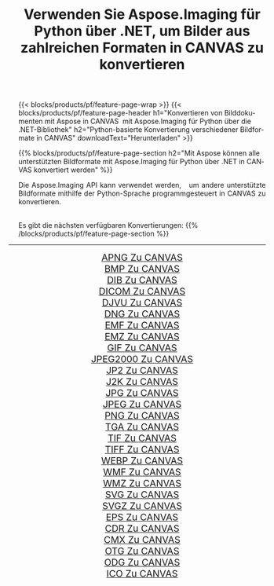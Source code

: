 ﻿---
title: Verwenden Sie Aspose.Imaging für Python über .NET, um Bilder aus zahlreichen Formaten in CANVAS zu konvertieren 
weight: 3920
url: /de/python-net/conversion/to/canvas/ 
lang: de
langdirlevel: 2
locales: zh-hans,ja,it,ru,de,es,fr,nl,id,lt,pl,pt,vi,tr,ko,zh-hant,ar,hi,th,sv,cs,uk,he
description: Sie können Aspose.Imaging für Python über die .NET-Bibliothek verwenden, um eine Vielzahl von Formaten in CANVAS zu konvertieren.
---

{{< blocks/products/pf/feature-page-wrap >}}
{{< blocks/products/pf/feature-page-header h1="Konvertieren von Bilddokumenten mit Aspose in CANVAS  mit Aspose.Imaging für Python über die .NET-Bibliothek" h2="Python-basierte Konvertierung verschiedener Bildformate in CANVAS" downloadText="Herunterladen" >}}


{{% blocks/products/pf/feature-page-section  h2="Mit Aspose können alle unterstützten Bildformate mit Aspose.Imaging für Python über .NET in CANVAS konvertiert werden" %}}
<p align=justify>Die Aspose.Imaging API kann verwendet werden,   um andere unterstützte Bildformate mithilfe der Python-Sprache programmgesteuert in CANVAS zu konvertieren.</p>
<br/>
Es gibt die nächsten verfügbaren Konvertierungen:
{{% /blocks/products/pf/feature-page-section %}}
<div class="container-fluid productfamilypage bg-gray">
    <div class="convertypes bg-gray agp-content section">
        <div class="container">
		<hr style="margin-left:-20px;"/>
		<div class="row other-converters" style="gap: 10px;font-size: 19px;text-align:center;">
		    <div class='col-md-2 other-converter remove-lp remove-rp'><a href="/imaging/de/python-net/conversion/apng-to-canvas/" style="padding:15px;">APNG Zu CANVAS</a></div>
<div class='col-md-2 other-converter remove-lp remove-rp'><a href="/imaging/de/python-net/conversion/bmp-to-canvas/" style="padding:15px;">BMP Zu CANVAS</a></div>
<div class='col-md-2 other-converter remove-lp remove-rp'><a href="/imaging/de/python-net/conversion/dib-to-canvas/" style="padding:15px;">DIB Zu CANVAS</a></div>
<div class='col-md-2 other-converter remove-lp remove-rp'><a href="/imaging/de/python-net/conversion/dicom-to-canvas/" style="padding:15px;">DICOM Zu CANVAS</a></div>
<div class='col-md-2 other-converter remove-lp remove-rp'><a href="/imaging/de/python-net/conversion/djvu-to-canvas/" style="padding:15px;">DJVU Zu CANVAS</a></div>
<div class='col-md-2 other-converter remove-lp remove-rp'><a href="/imaging/de/python-net/conversion/dng-to-canvas/" style="padding:15px;">DNG Zu CANVAS</a></div>
<div class='col-md-2 other-converter remove-lp remove-rp'><a href="/imaging/de/python-net/conversion/emf-to-canvas/" style="padding:15px;">EMF Zu CANVAS</a></div>
<div class='col-md-2 other-converter remove-lp remove-rp'><a href="/imaging/de/python-net/conversion/emz-to-canvas/" style="padding:15px;">EMZ Zu CANVAS</a></div>
<div class='col-md-2 other-converter remove-lp remove-rp'><a href="/imaging/de/python-net/conversion/gif-to-canvas/" style="padding:15px;">GIF Zu CANVAS</a></div>
<div class='col-md-2 other-converter remove-lp remove-rp'><a href="/imaging/de/python-net/conversion/jpeg2000-to-canvas/" style="padding:15px;">JPEG2000 Zu CANVAS</a></div>
<div class='col-md-2 other-converter remove-lp remove-rp'><a href="/imaging/de/python-net/conversion/jp2-to-canvas/" style="padding:15px;">JP2 Zu CANVAS</a></div>
<div class='col-md-2 other-converter remove-lp remove-rp'><a href="/imaging/de/python-net/conversion/j2k-to-canvas/" style="padding:15px;">J2K Zu CANVAS</a></div>
<div class='col-md-2 other-converter remove-lp remove-rp'><a href="/imaging/de/python-net/conversion/jpg-to-canvas/" style="padding:15px;">JPG Zu CANVAS</a></div>
<div class='col-md-2 other-converter remove-lp remove-rp'><a href="/imaging/de/python-net/conversion/jpeg-to-canvas/" style="padding:15px;">JPEG Zu CANVAS</a></div>
<div class='col-md-2 other-converter remove-lp remove-rp'><a href="/imaging/de/python-net/conversion/png-to-canvas/" style="padding:15px;">PNG Zu CANVAS</a></div>
<div class='col-md-2 other-converter remove-lp remove-rp'><a href="/imaging/de/python-net/conversion/tga-to-canvas/" style="padding:15px;">TGA Zu CANVAS</a></div>
<div class='col-md-2 other-converter remove-lp remove-rp'><a href="/imaging/de/python-net/conversion/tif-to-canvas/" style="padding:15px;">TIF Zu CANVAS</a></div>
<div class='col-md-2 other-converter remove-lp remove-rp'><a href="/imaging/de/python-net/conversion/tiff-to-canvas/" style="padding:15px;">TIFF Zu CANVAS</a></div>
<div class='col-md-2 other-converter remove-lp remove-rp'><a href="/imaging/de/python-net/conversion/webp-to-canvas/" style="padding:15px;">WEBP Zu CANVAS</a></div>
<div class='col-md-2 other-converter remove-lp remove-rp'><a href="/imaging/de/python-net/conversion/wmf-to-canvas/" style="padding:15px;">WMF Zu CANVAS</a></div>
<div class='col-md-2 other-converter remove-lp remove-rp'><a href="/imaging/de/python-net/conversion/wmz-to-canvas/" style="padding:15px;">WMZ Zu CANVAS</a></div>
<div class='col-md-2 other-converter remove-lp remove-rp'><a href="/imaging/de/python-net/conversion/svg-to-canvas/" style="padding:15px;">SVG Zu CANVAS</a></div>
<div class='col-md-2 other-converter remove-lp remove-rp'><a href="/imaging/de/python-net/conversion/svgz-to-canvas/" style="padding:15px;">SVGZ Zu CANVAS</a></div>
<div class='col-md-2 other-converter remove-lp remove-rp'><a href="/imaging/de/python-net/conversion/eps-to-canvas/" style="padding:15px;">EPS Zu CANVAS</a></div>
<div class='col-md-2 other-converter remove-lp remove-rp'><a href="/imaging/de/python-net/conversion/cdr-to-canvas/" style="padding:15px;">CDR Zu CANVAS</a></div>
<div class='col-md-2 other-converter remove-lp remove-rp'><a href="/imaging/de/python-net/conversion/cmx-to-canvas/" style="padding:15px;">CMX Zu CANVAS</a></div>
<div class='col-md-2 other-converter remove-lp remove-rp'><a href="/imaging/de/python-net/conversion/otg-to-canvas/" style="padding:15px;">OTG Zu CANVAS</a></div>
<div class='col-md-2 other-converter remove-lp remove-rp'><a href="/imaging/de/python-net/conversion/odg-to-canvas/" style="padding:15px;">ODG Zu CANVAS</a></div>
<div class='col-md-2 other-converter remove-lp remove-rp'><a href="/imaging/de/python-net/conversion/ico-to-canvas/" style="padding:15px;">ICO Zu CANVAS</a></div>
                </div>
        </div>
    </div>
</div>
<br/>


